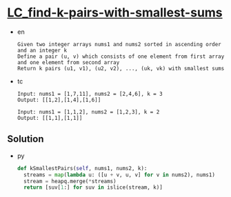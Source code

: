 # [LC_find-k-pairs-with-smallest-sums](https://leetcode.com/problems/find-k-pairs-with-smallest-sums)

* en

  ```en
  Given two integer arrays nums1 and nums2 sorted in ascending order and an integer k
  Define a pair (u, v) which consists of one element from first array and one element from second array
  Return k pairs (u1, v1), (u2, v2), ..., (uk, vk) with smallest sums
  ```

* tc

  ```tc
  Input: nums1 = [1,7,11], nums2 = [2,4,6], k = 3
  Output: [[1,2],[1,4],[1,6]]

  Input: nums1 = [1,1,2], nums2 = [1,2,3], k = 2
  Output: [[1,1],[1,1]]
  ```

## Solution

* py

  ```py
  def kSmallestPairs(self, nums1, nums2, k):
    streams = map(lambda u: ([u + v, u, v] for v in nums2), nums1)
    stream = heapq.merge(*streams)
    return [suv[1:] for suv in islice(stream, k)]
  ```
